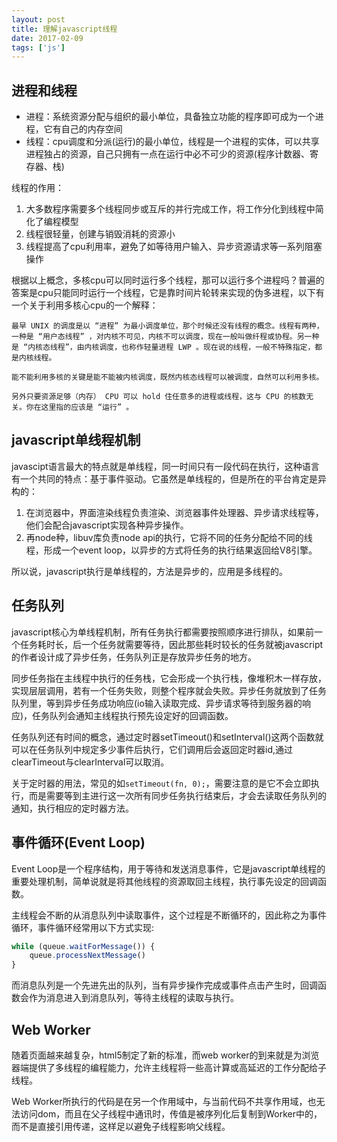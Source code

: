 ```yaml
---
layout: post
title: 理解javascript线程
date: 2017-02-09
tags: ['js']
---
```


## 进程和线程
+ 进程：系统资源分配与组织的最小单位，具备独立功能的程序即可成为一个进程，它有自己的内存空间
+ 线程：cpu调度和分派(运行)的最小单位，线程是一个进程的实体，可以共享进程独占的资源，自己只拥有一点在运行中必不可少的资源(程序计数器、寄存器、栈)

线程的作用：

1. 大多数程序需要多个线程同步或互斥的并行完成工作，将工作分化到线程中简化了编程模型
1. 线程很轻量，创建与销毁消耗的资源小
1. 线程提高了cpu利用率，避免了如等待用户输入、异步资源请求等一系列阻塞操作

根据以上概念，多核cpu可以同时运行多个线程，那可以运行多个进程吗？普遍的答案是cpu只能同时运行一个线程，它是靠时间片轮转来实现的伪多进程，以下有一个关于利用多核心cpu的一个解释：

```
最早 UNIX 的调度是以 “进程” 为最小调度单位，那个时候还没有线程的概念。线程有两种，一种是 “用户态线程” ，对内核不可见，内核不可以调度，现在一般叫做纤程或协程。另一种是 “内核态线程”，由内核调度，也称作轻量进程 LWP 。现在说的线程，一般不特殊指定，都是内核线程。

能不能利用多核的关键是能不能被内核调度，既然内核态线程可以被调度，自然可以利用多核。

另外只要资源足够（内存） CPU 可以 hold 住任意多的进程或线程，这与 CPU 的核数无关。你在这里指的应该是 “运行” 。
```

## javascript单线程机制

javascipt语言最大的特点就是单线程，同一时间只有一段代码在执行，这种语言有一个共同的特点：基于事件驱动。它虽然是单线程的，但是所在的平台肯定是异构的：

1. 在浏览器中，界面渲染线程负责渲染、浏览器事件处理器、异步请求线程等，他们会配合javascript实现各种异步操作。
1. 再node种，libuv库负责node api的执行，它将不同的任务分配给不同的线程，形成一个event loop，以异步的方式将任务的执行结果返回给V8引擎。

所以说，javascript执行是单线程的，方法是异步的，应用是多线程的。

## 任务队列

javascript核心为单线程机制，所有任务执行都需要按照顺序进行排队，如果前一个任务耗时长，后一个任务就需要等待，因此那些耗时较长的任务就被javascript的作者设计成了异步任务，任务队列正是存放异步任务的地方。

同步任务指在主线程中执行的任务栈，它会形成一个执行栈，像堆积木一样存放，实现层层调用，若有一个任务失败，则整个程序就会失败。异步任务就放到了任务队列里，等到异步任务成功响应(io输入读取完成、异步请求等待到服务器的响应)，任务队列会通知主线程执行预先设定好的回调函数。

任务队列还有时间的概念，通过定时器setTimeout()和setInterval()这两个函数就可以在任务队列中规定多少事件后执行，它们调用后会返回定时器id,通过clearTimeout与clearInterval可以取消。

关于定时器的用法，常见的如`setTimeout(fn, 0);`，需要注意的是它不会立即执行，而是需要等到主进行这一次所有同步任务执行结束后，才会去读取任务队列的通知，执行相应的定时器方法。

## 事件循环(Event Loop)
Event Loop是一个程序结构，用于等待和发送消息事件，它是javascript单线程的重要处理机制，简单说就是将其他线程的资源取回主线程，执行事先设定的回调函数。

主线程会不断的从消息队列中读取事件，这个过程是不断循环的，因此称之为事件循环，事件循环经常用以下方式实现:

```javascript
while (queue.waitForMessage()) {
    queue.processNextMessage()
}
```

而消息队列是一个先进先出的队列，当有异步操作完成或事件点击产生时，回调函数会作为消息进入到消息队列，等待主线程的读取与执行。

## Web Worker
随着页面越来越复杂，html5制定了新的标准，而web worker的到来就是为浏览器端提供了多线程的编程能力，允许主线程将一些高计算或高延迟的工作分配给子线程。

Web Worker所执行的代码是在另一个作用域中，与当前代码不共享作用域，也无法访问dom，而且在父子线程中通讯时，传值是被序列化后复制到Worker中的，而不是直接引用传递，这样足以避免子线程影响父线程。
